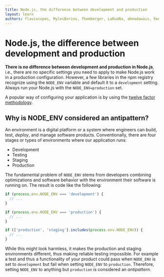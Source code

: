 ```yaml
---
title: Node.js, the difference between development and production
layout: learn
authors: flaviocopes, MylesBorins, fhemberger, LaRuaNa, ahmadawais, RenanTKN, mcollina
---
```


# Node.js, the difference between development and production

**There is no difference between development and production in Node.js**, i.e., there are no specific settings you need to apply to make Node.js work in a production configuration.
However, a few libraries in the npm registry recognize using the `NODE_ENV` variable and default it to a `development` setting.
Always run your Node.js with the `NODE_ENV=production` set.

A popular way of configuring your application is by using the [twelve factor methodology](https://12factor.net/).

## Why is NODE_ENV considered an antipattern?

An environment is a digital platform or a system where engineers can build, test, _deploy_, and manage software products. Conventionally, there are four stages or types of environments where our application runs:

- Development
- Testing
- Staging
- Production

The fundamental problem of `NODE_ENV` stems from developers combining optimizations and software behavior with the environment their software is running on. The result is code like the following:

```js
if (process.env.NODE_ENV === 'development') {
  // ...
}

if (process.env.NODE_ENV === 'production') {
  // ...
}

if (['production', 'staging'].includes(process.env.NODE_ENV)) {
  // ...
}
```

While this might look harmless, it makes the production and staging environments different, thus making reliable testing impossible. For example a test and thus a functionality of your product could pass when `NODE_ENV` is set to `development` but fail when setting `NODE_ENV` to `production`.
Therefore, setting `NODE_ENV` to anything but `production` is considered an _antipattern_.
